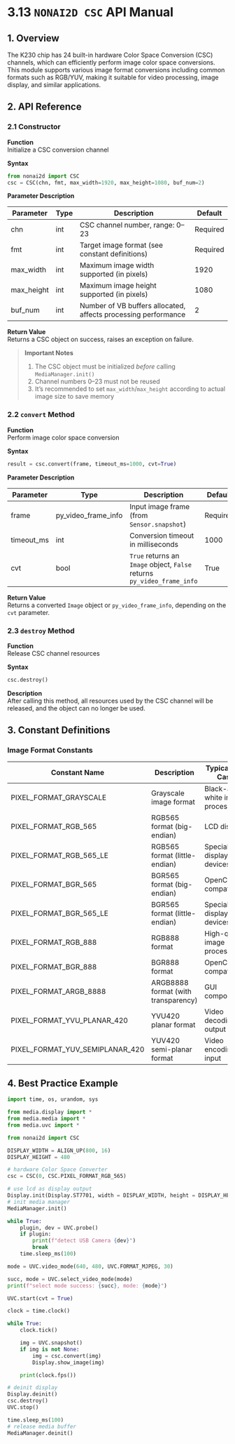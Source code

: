 # 3.13 `NONAI2D CSC` API Manual

## 1. Overview

The K230 chip has 24 built-in hardware Color Space Conversion (CSC) channels, which can efficiently perform image color space conversions. This module supports various image format conversions including common formats such as RGB/YUV, making it suitable for video processing, image display, and similar applications.

## 2. API Reference

### 2.1 Constructor

**Function**  
Initialize a CSC conversion channel

**Syntax**

```python
from nonai2d import CSC
csc = CSC(chn, fmt, max_width=1920, max_height=1080, buf_num=2)
```

**Parameter Description**

| Parameter    | Type | Description                                                                 | Default  |
|--------------|------|-----------------------------------------------------------------------------|----------|
| chn          | int  | CSC channel number, range: 0–23                                              | Required |
| fmt          | int  | Target image format (see constant definitions)                               | Required |
| max_width    | int  | Maximum image width supported (in pixels)                                    | 1920     |
| max_height   | int  | Maximum image height supported (in pixels)                                   | 1080     |
| buf_num      | int  | Number of VB buffers allocated, affects processing performance               | 2        |

**Return Value**  
Returns a CSC object on success, raises an exception on failure.

> **Important Notes**
>
> 1. The CSC object must be initialized *before* calling `MediaManager.init()`  
> 1. Channel numbers 0–23 must not be reused  
> 1. It’s recommended to set `max_width`/`max_height` according to actual image size to save memory

### 2.2 `convert` Method

**Function**  
Perform image color space conversion

**Syntax**

```python
result = csc.convert(frame, timeout_ms=1000, cvt=True)
```

**Parameter Description**

| Parameter     | Type                | Description                                                          | Default |
|---------------|---------------------|----------------------------------------------------------------------|---------|
| frame         | py_video_frame_info | Input image frame (from `Sensor.snapshot`)                           | Required|
| timeout_ms    | int                 | Conversion timeout in milliseconds                                   | 1000    |
| cvt           | bool                | `True` returns an `Image` object, `False` returns `py_video_frame_info` | True    |

**Return Value**  
Returns a converted `Image` object or `py_video_frame_info`, depending on the `cvt` parameter.

### 2.3 `destroy` Method

**Function**  
Release CSC channel resources

**Syntax**

```python
csc.destroy()
```

**Description**  
After calling this method, all resources used by the CSC channel will be released, and the object can no longer be used.

## 3. Constant Definitions

### Image Format Constants

| Constant Name                    | Description                          | Typical Use Case         |
|----------------------------------|--------------------------------------|--------------------------|
| PIXEL_FORMAT_GRAYSCALE           | Grayscale image format               | Black-and-white image processing |
| PIXEL_FORMAT_RGB_565             | RGB565 format (big-endian)           | LCD display              |
| PIXEL_FORMAT_RGB_565_LE          | RGB565 format (little-endian)        | Special display devices  |
| PIXEL_FORMAT_BGR_565             | BGR565 format (big-endian)           | OpenCV compatibility     |
| PIXEL_FORMAT_BGR_565_LE          | BGR565 format (little-endian)        | Special display devices  |
| PIXEL_FORMAT_RGB_888             | RGB888 format                        | High-quality image processing |
| PIXEL_FORMAT_BGR_888             | BGR888 format                        | OpenCV compatibility     |
| PIXEL_FORMAT_ARGB_8888           | ARGB8888 format (with transparency)  | GUI composition          |
| PIXEL_FORMAT_YVU_PLANAR_420      | YVU420 planar format                 | Video decoding output    |
| PIXEL_FORMAT_YUV_SEMIPLANAR_420  | YUV420 semi-planar format            | Video encoding input     |

## 4. Best Practice Example

```python
import time, os, urandom, sys

from media.display import *
from media.media import *
from media.uvc import *

from nonai2d import CSC

DISPLAY_WIDTH = ALIGN_UP(800, 16)
DISPLAY_HEIGHT = 480

# hardware Color Space Converter
csc = CSC(0, CSC.PIXEL_FORMAT_RGB_565)

# use lcd as display output
Display.init(Display.ST7701, width = DISPLAY_WIDTH, height = DISPLAY_HEIGHT, to_ide = True)
# init media manager
MediaManager.init()

while True:
    plugin, dev = UVC.probe()
    if plugin:
        print(f"detect USB Camera {dev}")
        break
    time.sleep_ms(100)

mode = UVC.video_mode(640, 480, UVC.FORMAT_MJPEG, 30)

succ, mode = UVC.select_video_mode(mode)
print(f"select mode success: {succ}, mode: {mode}")

UVC.start(cvt = True)

clock = time.clock()

while True:
    clock.tick()

    img = UVC.snapshot()
    if img is not None:
        img = csc.convert(img)
        Display.show_image(img)

    print(clock.fps())

# deinit display
Display.deinit()
csc.destroy()
UVC.stop()

time.sleep_ms(100)
# release media buffer
MediaManager.deinit()
```
